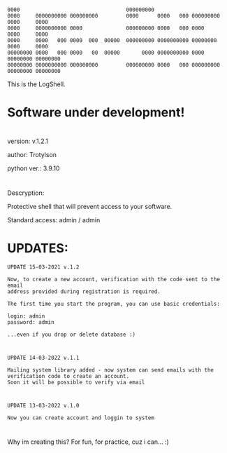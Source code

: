 #
    0000                                  000000000                                       
    0000     0000000000 000000000         0000      0000   000 000000000 0000     0000    
    0000     0000000000 0000              000000000 0000   000 0000      0000     0000    
    0000     0000   000 0000  000  00000  000000000 0000000000 00000000  0000     0000    
    00000000 0000   000 0000   00  00000       0000 0000000000 0000      00000000 00000000
    00000000 0000000000 000000000         000000000 0000   000 000000000 00000000 00000000

This is the LogShell.
#

# Software under development!

#
version: v.1.2.1

author: Trotylson

python ver.: 3.9.10
#

Descryption:

Protective shell that will prevent access to your software.

Standard access: admin / admin

# UPDATES:

    UPDATE 15-03-2021 v.1.2

    Now, to create a new account, verification with the code sent to the email 
    address provided during registration is required.

    The first time you start the program, you can use basic credentials:

    login: admin
    password: admin

    ...even if you drop or delete database :)
#

    UPDATE 14-03-2022 v.1.1
    
    Mailing system library added - now system can send emails with the verification code to create an account.
    Soon it will be possible to verify via email
#

    UPDATE 13-03-2022 v.1.0
    
    Now you can create account and loggin to system



#
#
Why im creating this? For fun, for practice, cuz i can... :)
